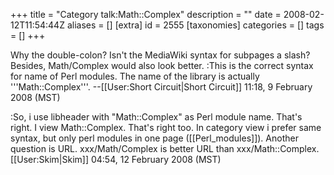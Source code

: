 +++
title = "Category talk:Math::Complex"
description = ""
date = 2008-02-12T11:54:44Z
aliases = []
[extra]
id = 2555
[taxonomies]
categories = []
tags = []
+++

Why the double-colon? Isn't the MediaWiki syntax for subpages a slash? Besides, Math/Complex would also look better.
:This is the correct syntax for name of Perl modules.  The name of the library is actually '''Math::Complex'''. --[[User:Short Circuit|Short Circuit]] 11:18, 9 February 2008 (MST)

:So, i use libheader with "Math::Complex" as Perl module name. That's right. I view Math::Complex. That's right too. In category view i prefer same syntax, but only perl modules in one page ([[Perl_modules]]). Another question is URL. xxx/Math/Complex is better URL than xxx/Math::Complex. [[User:Skim|Skim]] 04:54, 12 February 2008 (MST)
